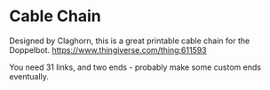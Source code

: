 # Cable Chain

Designed by Claghorn, this is a great printable cable chain for the Doppelbot.
https://www.thingiverse.com/thing:611593

You need 31 links, and two ends - probably make some custom ends eventually.

